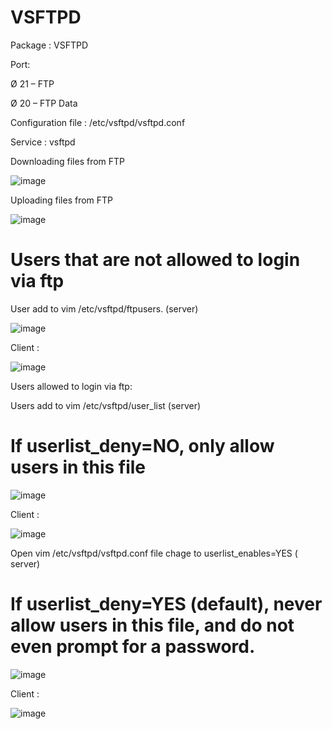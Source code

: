 # VSFTPD ##
 
Package : VSFTPD

Port: 

Ø 21 – FTP

Ø 20 – FTP Data

Configuration file : /etc/vsftpd/vsftpd.conf

Service : vsftpd


Downloading files from FTP


![image](https://github.com/nani05190682/Linux/assets/87597729/c177e848-e5c2-46f8-8dc9-7b2e76c66ae4)


Uploading files from FTP

![image](https://github.com/nani05190682/Linux/assets/87597729/f67b963e-f514-464f-b30d-6d5d0de7eb4a)



# Users that are not allowed to login via ftp


User add to vim /etc/vsftpd/ftpusers. (server)

![image](https://github.com/nani05190682/Linux/assets/87597729/4bcba0ac-8e44-4680-9653-b93795174fff)



Client :

![image](https://github.com/nani05190682/Linux/assets/87597729/5930845c-d0b5-4df2-a102-f5a30d5d7dbf)



Users allowed to login via ftp:

Users add to vim /etc/vsftpd/user_list (server)


# If userlist_deny=NO, only allow users in this file


![image](https://github.com/nani05190682/Linux/assets/87597729/9bdbb4f3-bbdb-4cc9-b512-fbedec8d416d)



Client :


![image](https://github.com/nani05190682/Linux/assets/87597729/a30307eb-239b-487d-95a6-e5ecbc77ec77)




Open vim /etc/vsftpd/vsftpd.conf  file chage to userlist_enables=YES ( server)

# If userlist_deny=YES (default), never allow users in this file, and do not even prompt for a password.


![image](https://github.com/nani05190682/Linux/assets/87597729/103833e0-2d0a-4e8a-8384-5b26da2a2806)



Client :

![image](https://github.com/nani05190682/Linux/assets/87597729/186c2b43-e234-42a8-89fd-d6826f31a2c3)





